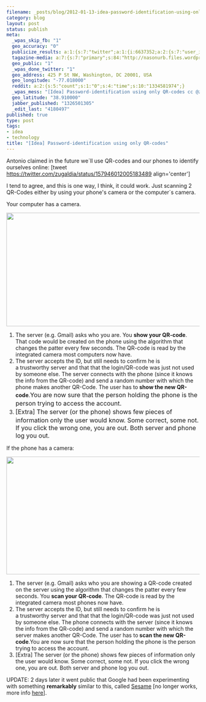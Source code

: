 ```yaml
--- 
filename: _posts/blog/2012-01-13-idea-password-identification-using-only-qr-codes.md
category: blog
layout: post
status: publish
meta: 
  _wpas_skip_fb: "1"
  geo_accuracy: "0"
  publicize_results: a:1:{s:7:"twitter";a:1:{i:6637352;a:2:{s:7:"user_id";s:8:"brunosan";s:7:"post_id";s:18:"157984048260710402";}}}
  tagazine-media: a:7:{s:7:"primary";s:84:"http://nasonurb.files.wordpress.com/2012/01/screen-shot-2012-01-13-at-7-19-22-pm.png";s:6:"images";a:2:{s:84:"http://nasonurb.files.wordpress.com/2012/01/screen-shot-2012-01-13-at-7-18-18-pm.png";a:6:{s:8:"file_url";s:84:"http://nasonurb.files.wordpress.com/2012/01/screen-shot-2012-01-13-at-7-18-18-pm.png";s:5:"width";s:3:"706";s:6:"height";s:3:"327";s:4:"type";s:5:"image";s:4:"area";s:6:"230862";s:9:"file_path";s:0:"";}s:84:"http://nasonurb.files.wordpress.com/2012/01/screen-shot-2012-01-13-at-7-19-22-pm.png";a:6:{s:8:"file_url";s:84:"http://nasonurb.files.wordpress.com/2012/01/screen-shot-2012-01-13-at-7-19-22-pm.png";s:5:"width";s:3:"693";s:6:"height";s:3:"333";s:4:"type";s:5:"image";s:4:"area";s:6:"230769";s:9:"file_path";s:0:"";}}s:6:"videos";a:0:{}s:11:"image_count";s:1:"2";s:6:"author";s:7:"4180497";s:7:"blog_id";s:7:"8438084";s:9:"mod_stamp";s:19:"2012-01-14 00:35:04";}
  geo_public: "1"
  _wpas_done_twitter: "1"
  geo_address: 425 P St NW, Washington, DC 20001, USA
  geo_longitude: "-77.018000"
  reddit: a:2:{s:5:"count";s:1:"0";s:4:"time";s:10:"1334581974";}
  _wpas_mess: "[Idea] Password-identification using only QR-codes cc @zugaldia"
  geo_latitude: "38.910000"
  jabber_published: "1326501305"
  _edit_last: "4180497"
published: true
type: post
tags: 
- idea
- technology
title: "[Idea] Password-identification using only QR-codes"
---
```

Antonio claimed in the future we´ll use QR-codes and our phones to identify ourselves online:
[tweet https://twitter.com/zugaldia/status/157946012005183489 align='center']

I tend to agree, and this is one way, I think, it could work. Just scanning 2 QR-Codes either by using your phone's camera or the computer´s camera.

<!--more-->Your computer has a camera.

<a href="http://nasonurb.files.wordpress.com/2012/01/screen-shot-2012-01-13-at-7-18-18-pm.png"><img title="Screen Shot 2012-01-13 at 7.18.18 PM" src="http://nasonurb.files.wordpress.com/2012/01/screen-shot-2012-01-13-at-7-18-18-pm.png" alt="" width="640" height="296" /></a><a href="http://nasonurb.files.wordpress.com/2012/01/screen-shot-2012-01-13-at-7-19-22-pm.png">
</a>
<ol>
	<li>The server (e.g. Gmail) asks who you are. You <strong>show your QR-code</strong>. That code would be created on the phone using the algorithm that changes the patter every few seconds. The QR-code is read by the integrated camera most computers now have.</li>
	<li>The server accepts the ID, but still needs to confirm he is a trustworthy server and that that the login/QR-code was just not used by someone else. The server connects with the phone (since it knows the info from the QR-code) and send a random number with which the phone makes another QR-Code. The user has to<strong> show the new QR-code</strong>.<span style="line-height:24px;font-size:medium;">You are now sure that the person holding the phone is the person trying to access the account.
</span></li>
	<li><span style="line-height:24px;font-size:medium;">[Extra] The server (or the phone) shows few pieces of information only the user would know. Some correct, some not. If you click the wrong one, you are out. Both server and phone log you out.</span></li>
</ol>
If the phone has a camera:

<a href="http://nasonurb.files.wordpress.com/2012/01/screen-shot-2012-01-13-at-7-19-22-pm.png"><img title="Screen Shot 2012-01-13 at 7.19.22 PM" src="http://nasonurb.files.wordpress.com/2012/01/screen-shot-2012-01-13-at-7-19-22-pm.png" alt="" width="640" height="307" /></a>
<div><a href="http://nasonurb.files.wordpress.com/2012/01/screen-shot-2012-01-13-at-7-18-18-pm.png">
</a></div>
<div></div>
<div>
<ol>
	<li>The server (e.g. Gmail) asks who you are showing a QR-code created on the server using the algorithm that changes the patter every few seconds. You <strong>scan your QR-code</strong>. The QR-code is read by the integrated camera most phones now have.</li>
	<li>The server accepts the ID, but still needs to confirm he is a trustworthy server and that that the login/QR-code was just not used by someone else. The phone connects with the server (since it knows the info from the QR-code) and send a random number with which the server makes another QR-Code. The user has to<strong> scan the new QR-code</strong>.You are now sure that the person holding the phone is the person trying to access the account.</li>
	<li>[Extra] The server (or the phone) shows few pieces of information only the user would know. Some correct, some not. If you click the wrong one, you are out. Both server and phone log you out.</li>
</ol>
UPDATE: 2 days later it went public that Google had been experimenting with something <strong>remarkably</strong> similar to this, called <a href="https://accounts.google.com/sesame">Sesame</a> [no longer works, more info <a href="https://plus.google.com/103943309878727777440/posts/DCdBqZX3bvQ">here</a>].

</div>
